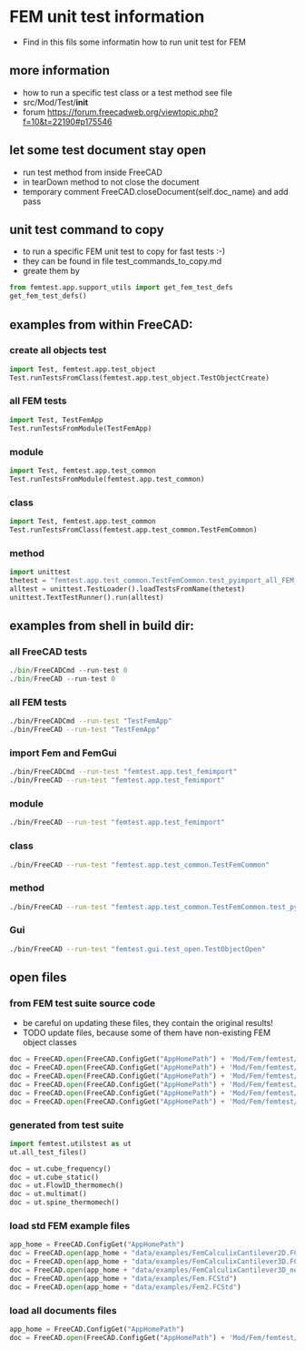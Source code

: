# FEM unit test information
- Find in this fils some informatin how to run unit test for FEM

## more information 
- how to run a specific test class or a test method see file
- src/Mod/Test/__init__
- forum https://forum.freecadweb.org/viewtopic.php?f=10&t=22190#p175546

## let some test document stay open
- run test method from inside FreeCAD
- in tearDown method to not close the document
- temporary comment FreeCAD.closeDocument(self.doc_name) and add pass


## unit test command to copy
- to run a specific FEM unit test to copy for fast tests :-)
- they can be found in file test_commands_to_copy.md
- greate them by

```python
from femtest.app.support_utils import get_fem_test_defs
get_fem_test_defs()
```

## examples from within FreeCAD:
### create all objects test
```python
import Test, femtest.app.test_object
Test.runTestsFromClass(femtest.app.test_object.TestObjectCreate)
```

### all FEM tests
```python
import Test, TestFemApp
Test.runTestsFromModule(TestFemApp)
```

### module
```python
import Test, femtest.app.test_common
Test.runTestsFromModule(femtest.app.test_common)
```

### class
```python
import Test, femtest.app.test_common
Test.runTestsFromClass(femtest.app.test_common.TestFemCommon)
```

### method
```python
import unittest
thetest = "femtest.app.test_common.TestFemCommon.test_pyimport_all_FEM_modules"
alltest = unittest.TestLoader().loadTestsFromName(thetest)
unittest.TextTestRunner().run(alltest)
```

## examples from shell in build dir:
### all FreeCAD tests
```python
./bin/FreeCADCmd --run-test 0
./bin/FreeCAD --run-test 0
```

### all FEM tests
```bash
./bin/FreeCADCmd --run-test "TestFemApp"
./bin/FreeCAD --run-test "TestFemApp"
```

### import Fem and FemGui
```bash
./bin/FreeCADCmd --run-test "femtest.app.test_femimport"
./bin/FreeCAD --run-test "femtest.app.test_femimport"
```

### module
```bash
./bin/FreeCAD --run-test "femtest.app.test_femimport"
```

### class
```bash
./bin/FreeCAD --run-test "femtest.app.test_common.TestFemCommon"
```

### method
```bash
./bin/FreeCAD --run-test "femtest.app.test_common.TestFemCommon.test_pyimport_all_FEM_modules"
```

### Gui
```bash
./bin/FreeCAD --run-test "femtest.gui.test_open.TestObjectOpen"
```


## open files 
### from FEM test suite source code
- be careful on updating these files, they contain the original results!
- TODO update files, because some of them have non-existing FEM object classes

```python
doc = FreeCAD.open(FreeCAD.ConfigGet("AppHomePath") + 'Mod/Fem/femtest/data/ccx/cube.FCStd')
doc = FreeCAD.open(FreeCAD.ConfigGet("AppHomePath") + 'Mod/Fem/femtest/data/ccx/cube_frequency.FCStd')
doc = FreeCAD.open(FreeCAD.ConfigGet("AppHomePath") + 'Mod/Fem/femtest/data/ccx/cube_static.FCStd')
doc = FreeCAD.open(FreeCAD.ConfigGet("AppHomePath") + 'Mod/Fem/femtest/data/ccx/Flow1D_thermomech.FCStd')
doc = FreeCAD.open(FreeCAD.ConfigGet("AppHomePath") + 'Mod/Fem/femtest/data/ccx/multimat.FCStd')
doc = FreeCAD.open(FreeCAD.ConfigGet("AppHomePath") + 'Mod/Fem/femtest/data/ccx/spine_thermomech.FCStd')
```


### generated from test suite
```python
import femtest.utilstest as ut
ut.all_test_files()

doc = ut.cube_frequency()
doc = ut.cube_static()
doc = ut.Flow1D_thermomech()
doc = ut.multimat()
doc = ut.spine_thermomech()
```

### load std FEM example files
```python
app_home = FreeCAD.ConfigGet("AppHomePath")
doc = FreeCAD.open(app_home + "data/examples/FemCalculixCantilever2D.FCStd")
doc = FreeCAD.open(app_home + "data/examples/FemCalculixCantilever3D.FCStd")
doc = FreeCAD.open(app_home + "data/examples/FemCalculixCantilever3D_newSolver.FCStd")
doc = FreeCAD.open(app_home + "data/examples/Fem.FCStd")
doc = FreeCAD.open(app_home + "data/examples/Fem2.FCStd")
```

### load all documents files
```python
app_home = FreeCAD.ConfigGet("AppHomePath")
doc = FreeCAD.open(FreeCAD.ConfigGet("AppHomePath") + 'Mod/Fem/femtest/data/open/all_objects_de9b3fb438.FCStd')
```

